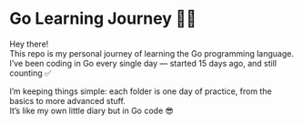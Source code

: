# Go Learning Journey 🐹🚀

Hey there!  
This repo is my personal journey of learning the Go programming language.  
I’ve been coding in Go every single day — started 15 days ago, and still counting ✅

I’m keeping things simple: each folder is one day of practice, from the basics to more advanced stuff.  
It’s like my own little diary but in Go code 😎  
